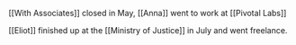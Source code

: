 [[With Associates]] closed in May, [[Anna]] went to work at [[Pivotal Labs]]

[[Eliot]] finished up at the [[Ministry of Justice]] in July and went freelance.